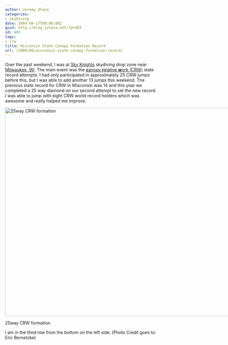 ```yaml
---
author: Jeremy Olexa
categories:
- skydiving
date: 2009-08-17T00:00:00Z
guid: http://blog.jolexa.net/?p=483
id: 483
tags:
- crw
title: Wisconsin State Canopy Formation Record
url: /2009/08/wisconsin-state-canopy-formation-record/
---
```


Over the past weekend, I was at [Sky Knights][1] skydiving drop zone near [Milwaukee, WI][2]. The main event was the [**c**anopy **r**elative **w**ork (CRW)][3] state record attempts. I had only participated in approximately 25 CRW jumps before this, but I was able to add another 13 jumps this weekend. The previous state record for CRW in Wisconsin was 14 and this year we completed a 25 way diamond on our second attempt to set the new record. I was able to jump with eight CRW world record holders which was awesome and really helped me improve.

<div id="attachment_485" style="width: 1034px" class="wp-caption aligncenter">
  <img class="size-large wp-image-485" title="25way CRW formation" src="https://blog.jolexa.net/wp-content/uploads/2009/08/IMG_5261-1024x682.jpg" alt="25way CRW formation" width="1024" height="682" />
  
  <p class="wp-caption-text">
    25way CRW formation
  </p>
</div>

I am in the third row from the bottom on the left side. (Photo Credit goes to: Eric Bernetzke)

 [1]: http://www.skydivemilwaukee.com/
 [2]: http://en.wikipedia.org/wiki/Milwaukee,_wi
 [3]: http://en.wikipedia.org/wiki/Canopy_formation